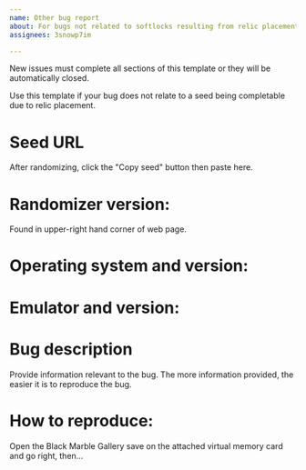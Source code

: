 ```yaml
---
name: Other bug report
about: For bugs not related to softlocks resulting from relic placement.
assignees: 3snowp7im

---
```


New issues must complete all sections of this template or they will be
automatically closed.

Use this template if your bug does not relate to a seed being completable due
to relic placement.

# Seed URL
After randomizing, click the "Copy seed" button then paste here.

# Randomizer version:
Found in upper-right hand corner of web page.

# Operating system and version:

# Emulator and version:

# Bug description
Provide information relevant to the bug. The more information provided, the
easier it is to reproduce the bug.

# How to reproduce:
Open the Black Marble Gallery save on the attached virtual memory card and go
right, then...
